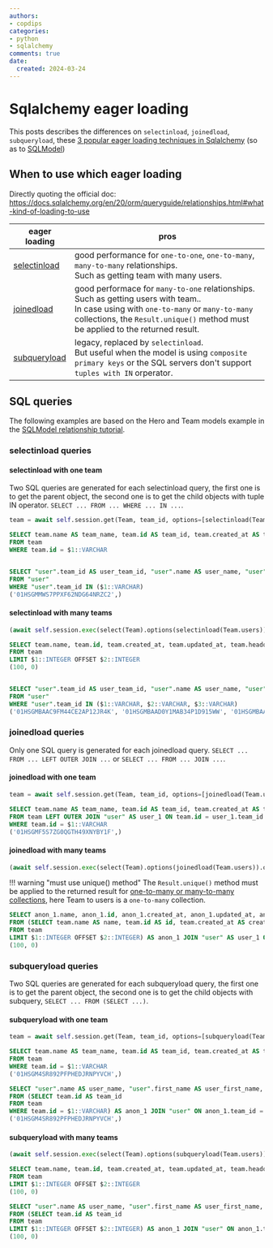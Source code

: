 ```yaml
---
authors:
- copdips
categories:
- python
- sqlalchemy
comments: true
date:
  created: 2024-03-24
---
```


# Sqlalchemy eager loading

This posts describes the differences on `selectinload`, `joinedload`, `subqueryload`, these [3 popular eager loading techniques in Sqlalchemy](https://docs.sqlalchemy.org/en/20/orm/queryguide/relationships.html) (so as to [SQLModel](https://sqlmodel.tiangolo.com/))

<!-- more -->

## When to use which eager loading

Directly quoting the official doc: https://docs.sqlalchemy.org/en/20/orm/queryguide/relationships.html#what-kind-of-loading-to-use

| eager loading                                                                                              | pros                                                                                                                                                                                                                          |
| ---------------------------------------------------------------------------------------------------------- | ----------------------------------------------------------------------------------------------------------------------------------------------------------------------------------------------------------------------------- |
| [selectinload](https://docs.sqlalchemy.org/en/20/orm/queryguide/relationships.html#select-in-loading)      | good performance for `one-to-one`, `one-to-many`, `many-to-many` relationships.<br>Such as getting team with many users.                                                                                                      |
| [joinedload](https://docs.sqlalchemy.org/en/20/orm/queryguide/relationships.html#joined-eager-loading)     | good performace for `many-to-one` relationships.<br>Such as getting users with team..<br>In case using with `one-to-many` or `many-to-many` collections, the `Result.unique()` method must be applied to the returned result. |
| [subqueryload](https://docs.sqlalchemy.org/en/20/orm/queryguide/relationships.html#subquery-eager-loading) | legacy, replaced by `selectinload`.<br>But useful when the model is using `composite primary keys` or the SQL servers don't support `tuples with IN` orperator.                                                               |

## SQL queries

The following examples are based on the Hero and Team models example in the [SQLModel relationship tutorial](https://sqlmodel.tiangolo.com/tutorial/fastapi/relationships/).

### selectinload queries

#### selectinload with one team

Two SQL queries are generated for each selectinload query, the first one is to get the parent object, the second one is to get the child objects with tuple IN operator. `SELECT ... FROM ... WHERE ... IN ...`.

```python title="python"
team = await self.session.get(Team, team_id, options=[selectinload(Team.users)])
```

```sql title="sql"
SELECT team.name AS team_name, team.id AS team_id, team.created_at AS team_created_at, team.updated_at AS team_updated_at, team.headquarters AS team_headquarters
FROM team
WHERE team.id = $1::VARCHAR


SELECT "user".team_id AS user_team_id, "user".name AS user_name, "user".first_name AS user_first_name, "user".last_name AS user_last_name, "user".id AS user_id, "user".created_at AS user_created_at, "user".updated_at AS user_updated_at
FROM "user"
WHERE "user".team_id IN ($1::VARCHAR)
('01HSGMMWS7PPXF62NDG64NRZC2',)
```

#### selectinload with many teams

```python title="python"
(await self.session.exec(select(Team).options(selectinload(Team.users)).offset(offset).limit(limit))).all()
```

```sql title="sql"
SELECT team.name, team.id, team.created_at, team.updated_at, team.headquarters
FROM team
LIMIT $1::INTEGER OFFSET $2::INTEGER
(100, 0)


SELECT "user".team_id AS user_team_id, "user".name AS user_name, "user".first_name AS user_first_name, "user".last_name AS user_last_name, "user".id AS user_id, "user".created_at AS user_created_at, "user".updated_at AS user_updated_at
FROM "user"
WHERE "user".team_id IN ($1::VARCHAR, $2::VARCHAR, $3::VARCHAR)
('01HSGMBAAC9FM44CE2AP12JR4K', '01HSGMBAAD0Y1MAB34P1D915WW', '01HSGMBAAD9QHFZ320S1JMD2BF')
```

### joinedload queries

Only one SQL query is generated for each joinedload query. `SELECT ... FROM ... LEFT OUTER JOIN ...` or `SELECT ... FROM ... JOIN ...`.

#### joinedload with one team

```python title="python"
team = await self.session.get(Team, team_id, options=[joinedload(Team.users)])
```

```sql title="sql"
SELECT team.name AS team_name, team.id AS team_id, team.created_at AS team_created_at, team.updated_at AS team_updated_at, team.headquarters AS team_headquarters, user_1.name AS user_1_name, user_1.first_name AS user_1_first_name, user_1.last_name AS user_1_last_name, user_1.id AS user_1_id, user_1.created_at AS user_1_created_at, user_1.updated_at AS user_1_updated_at, user_1.team_id AS user_1_team_id
FROM team LEFT OUTER JOIN "user" AS user_1 ON team.id = user_1.team_id
WHERE team.id = $1::VARCHAR
('01HSGMF5S7ZG0QGTH49XNYBY1F',)
```

#### joinedload with many teams

```python title="python"
(await self.session.exec(select(Team).options(joinedload(Team.users)).offset(offset).limit(limit))).unique().all()
```

!!! warning "must use unique() method"
    The `Result.unique()` method must be applied to the returned result for [one-to-many or many-to-many collections](https://docs.sqlalchemy.org/en/20/orm/queryguide/relationships.html#joined-eager-loading), here Team to users is a `one-to-many` collection.

```sql title="sql"
SELECT anon_1.name, anon_1.id, anon_1.created_at, anon_1.updated_at, anon_1.headquarters, user_1.name AS name_1, user_1.first_name, user_1.last_name, user_1.id AS id_1, user_1.created_at AS created_at_1, user_1.updated_at AS updated_at_1, user_1.team_id
FROM (SELECT team.name AS name, team.id AS id, team.created_at AS created_at, team.updated_at AS updated_at, team.headquarters AS headquarters
FROM team
LIMIT $1::INTEGER OFFSET $2::INTEGER) AS anon_1 JOIN "user" AS user_1 ON anon_1.id = user_1.team_id
(100, 0)
```

### subqueryload queries

Two SQL queries are generated for each subqueryload query, the first one is to get the parent object, the second one is to get the child objects with subquery, `SELECT ... FROM (SELECT ...)`.

#### subqueryload with one team

```python title="python"
team = await self.session.get(Team, team_id, options=[subqueryload(Team.users)])
```

```sql title="sql"
SELECT team.name AS team_name, team.id AS team_id, team.created_at AS team_created_at, team.updated_at AS team_updated_at, team.headquarters AS team_headquarters
FROM team
WHERE team.id = $1::VARCHAR
('01HSGM4SR892PFPHEDJRNPYVCH',)

SELECT "user".name AS user_name, "user".first_name AS user_first_name, "user".last_name AS user_last_name, "user".id AS user_id, "user".created_at AS user_created_at, "user".updated_at AS user_updated_at, "user".team_id AS user_team_id, anon_1.team_id AS anon_1_team_id
FROM (SELECT team.id AS team_id
FROM team
WHERE team.id = $1::VARCHAR) AS anon_1 JOIN "user" ON anon_1.team_id = "user".team_id
('01HSGM4SR892PFPHEDJRNPYVCH',)
```

#### subqueryload with many teams

```python title="python"
(await self.session.exec(select(Team).options(subqueryload(Team.users)).offset(offset).limit(limit))).all()
```

```sql title="sql"
SELECT team.name, team.id, team.created_at, team.updated_at, team.headquarters
FROM team
LIMIT $1::INTEGER OFFSET $2::INTEGER
(100, 0)

SELECT "user".name AS user_name, "user".first_name AS user_first_name, "user".last_name AS user_last_name, "user".id AS user_id, "user".created_at AS user_created_at, "user".updated_at AS user_updated_at, "user".team_id AS user_team_id, anon_1.team_id AS anon_1_team_id
FROM (SELECT team.id AS team_id
FROM team
LIMIT $1::INTEGER OFFSET $2::INTEGER) AS anon_1 JOIN "user" ON anon_1.team_id = "user".team_id
(100, 0)
```
